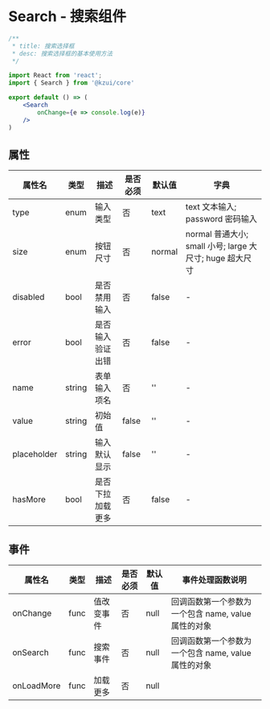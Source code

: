 # Search - 搜索组件

```jsx
/**
 * title: 搜索选择框
 * desc: 搜索选择框的基本使用方法
 */

import React from 'react';
import { Search } from '@kzui/core'

export default () => (
    <Search
        onChange={e => console.log(e)}
    />
)
```


## 属性

属性名 | 类型 | 描述 | 是否必须 | 默认值 | 字典 |
------- | ------- | ------- | ------- | ------- | ------- |
type | enum | 输入类型 | 否 | text | text 文本输入; password 密码输入 |
size | enum | 按钮尺寸 | 否 | normal | normal 普通大小; small 小号; large 大尺寸; huge 超大尺寸 |
disabled | bool | 是否禁用输入 | 否 | false | - |
error | bool | 是否输入验证出错 | 否 | false | - |
name | string | 表单输入项名 | 否 | '' | - |
value | string | 初始值 | false | '' | - |
placeholder | string | 输入默认显示 | false | '' | - |
hasMore | bool | 是否下拉加载更多 | 否 | false | -

## 事件
属性名 | 类型 | 描述 | 是否必须 | 默认值 | 事件处理函数说明 |
------- | ------- | ------- | ------- | ------- | ------- |
onChange | func | 值改变事件 | 否 | null | 回调函数第一个参数为一个包含 name, value属性的对象 |
onSearch | func | 搜索事件 | 否 | null | 回调函数第一个参数为一个包含 name, value属性的对象 |
onLoadMore | func | 加载更多 | 否 | null | |
